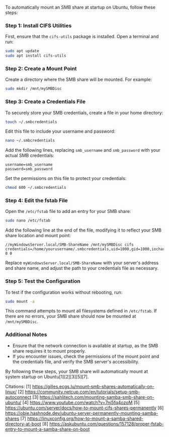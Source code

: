 To automatically mount an SMB share at startup on Ubuntu, follow these steps:

### Step 1: Install CIFS Utilities

First, ensure that the `cifs-utils` package is installed. Open a terminal and run:

```bash
sudo apt update
sudo apt install cifs-utils
```

### Step 2: Create a Mount Point

Create a directory where the SMB share will be mounted. For example:

```bash
sudo mkdir /mnt/mySMBDisc
```

### Step 3: Create a Credentials File

To securely store your SMB credentials, create a file in your home directory:

```bash
touch ~/.smbcredentials
```

Edit this file to include your username and password:

```bash
nano ~/.smbcredentials
```

Add the following lines, replacing `smb_username` and `smb_password` with your actual SMB credentials:

```
username=smb_username
password=smb_password
```

Set the permissions on this file to protect your credentials:

```bash
chmod 600 ~/.smbcredentials
```

### Step 4: Edit the fstab File

Open the `/etc/fstab` file to add an entry for your SMB share:

```bash
sudo nano /etc/fstab
```

Add the following line at the end of the file, modifying it to reflect your SMB share location and mount point:

```
//myWindowsServer.local/SMB-ShareName /mnt/mySMBDisc cifs credentials=/home/yourusername/.smbcredentials,uid=1000,gid=1000,iocharset=utf8,vers=3.1.1 0 0
```

Replace `myWindowsServer.local/SMB-ShareName` with your server's address and share name, and adjust the path to your credentials file as necessary.

### Step 5: Test the Configuration

To test if the configuration works without rebooting, run:

```bash
sudo mount -a
```

This command attempts to mount all filesystems defined in `/etc/fstab`. If there are no errors, your SMB share should now be mounted at `/mnt/mySMBDisc`.

### Additional Notes

- Ensure that the network connection is available at startup, as the SMB share requires it to mount properly.
- If you encounter issues, check the permissions of the mount point and the credentials file, and verify the SMB server's accessibility.

By following these steps, your SMB share will automatically mount at system startup on Ubuntu[1][2][3][5][7].

Citations:
[1] https://gilles.ecgs.lu/mount-smb-shares-automatically-on-linux/
[2] https://community.netcup.com/en/tutorials/setup-smb-autoconnect
[3] https://sahlitech.com/mounting-samba-smb-share-on-ubuntu/
[4] https://www.youtube.com/watch?v=7ni5fq4ozoM
[5] https://ubuntu.com/server/docs/how-to-mount-cifs-shares-permanently
[6] https://obie.hashnode.dev/ubuntu-server-permanently-mounting-samba-shares
[7] https://linuxconfig.org/how-to-mount-a-samba-shared-directory-at-boot
[8] https://askubuntu.com/questions/157128/proper-fstab-entry-to-mount-a-samba-share-on-boot
